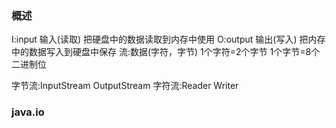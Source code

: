 ### 概述
I:input 输入(读取)  把硬盘中的数据读取到内存中使用
O:output 输出(写入)  把内存中的数据写入到硬盘中保存
流:数据(字符，字节) 1个字符=2个字节 1个字节=8个二进制位

字节流:InputStream  OutputStream
字符流:Reader  Writer

### java.io

